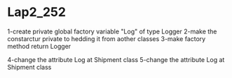 # Lap2_252

1-create private global factory variable "Log" of type Logger
2-make the constarctur private to hedding it from aother classes
3-make factory method return Logger

4-change the attribute Log at Shipment class
5-change the attribute Log at Shipment class

